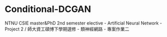# Conditional-DCGAN
NTNU CSIE master&amp;PhD 2nd semester elective - Artificial Neural Network - Project 2 / 師大資工碩博下學期選修 - 類神經網路 - 專案作業二
